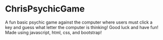 # ChrisPsychicGame

A fun basic psychic game against the computer where users must click a key and guess what letter the computer is thinking! Good luck and have fun! Made using javascript, html, css, and bootstrap! 
